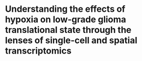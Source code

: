 # Understanding the effects of hypoxia on low-grade glioma translational state through the lenses of single-cell and spatial transcriptomics
